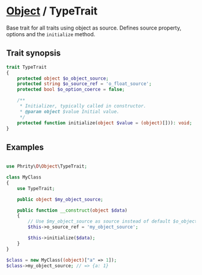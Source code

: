 # [Object](../Object.md) / TypeTrait

Base trait for all traits using object as source.
Defines source property, options and the `initialize` method.

## Trait synopsis

```php
trait TypeTrait
{
    protected object $o_object_source;
    protected string $o_source_ref = 'o_float_source';
    protected bool $o_option_coerce = false;

    /**
     * Initializer, typically called in constructor.
     * @param object $value Initial value.
     */
    protected function initialize(object $value = (object)[])): void;
}

```

## Examples

```php

use Phrity\O\Object\TypeTrait;

class MyClass
{
    use TypeTrait;

    public object $my_object_source;

    public function __construct(object $data)
    {
        // Use $my_object_source as source instead of default $o_object_source
        $this->o_source_ref = 'my_object_source';

        $this->initialize($data);
    }
}

$class = new MyClass((object)["a" => 1]);
$class->my_object_source; // => {a: 1}
```
